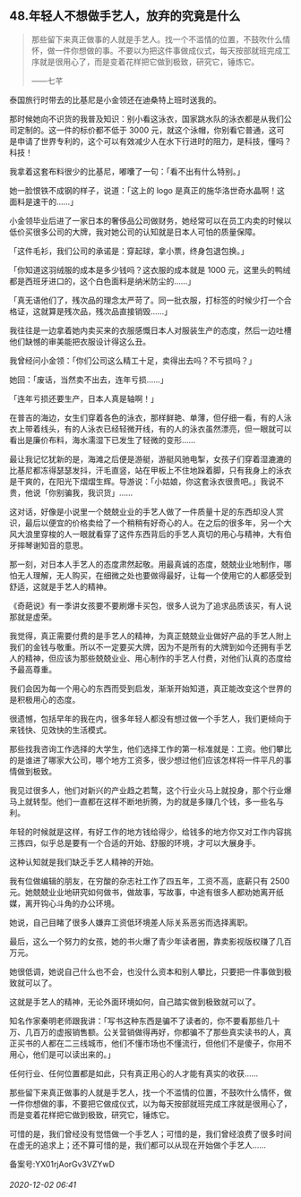 ## 48.年轻人不想做手艺人，放弃的究竟是什么

> 那些留下来真正做事的人就是手艺人。找一个不滥情的位置，不鼓吹什么情怀，做一件你想做的事。不要以为把这件事做成仪式，每天按部就班完成工序就是很用心了，而是变着花样把它做到极致，研究它，锤炼它。   
> 
> ——七芊 


泰国旅行时带去的比基尼是小金领还在迪桑特上班时送我的。 


那时候她向不识货的我普及知识：别小看这泳衣，国家跳水队的泳衣都是从我们公司定制的。这一件的标价都不低于 3000 元，就这个泳帽，你别看它普通，这可是申请了世界专利的，这个可以有效减少人在水下行进时的阻力，是科技，懂吗？科技！ 


我拿着这套布料很少的比基尼，嘟囔了一句：「看不出有什么特别。」 


她一脸恨铁不成钢的样子，说道：「这上的 logo 是真正的施华洛世奇水晶啊！这面料是速干的……」 


小金领毕业后进了一家日本的奢侈品公司做财务，她经常可以在员工内卖的时候以低价买很多公司的大牌，我对她公司的认知就是日本人可怕的质量保障。 


「这件毛衫，我们公司的承诺是：穿起球，拿小票，终身包退包换。」 


「你知道这羽绒服的成本是多少钱吗？这衣服的成本就是 1000 元，这里头的鸭绒都是西班牙进口的，这个白色面料是纳米防尘的……」 


「真无语他们了，残次品的理念太严苛了。同一批衣服，打标签的时候少打一个合格证，这就算是残次品，残次品直接销毁……」 


我往往是一边拿着她内卖买来的衣服感慨日本人对服装生产的态度，然后一边吐槽他们缺憾的审美能把衣服设计得这么丑。 


我曾经问小金领：「你们公司这么精工十足，卖得出去吗？不亏损吗？」 


她回：「废话，当然卖不出去，连年亏损……」 


「连年亏损还要生产，日本人真是轴啊！」 


在普吉的海边，女生们穿着各色的泳衣，那样鲜艳、单薄，但仔细一看，有的人泳衣上带着线头，有的人泳衣已经轻微开线，有的人的泳衣虽然漂亮，但一眼就可以看出是廉价布料，海水濡湿下已发生了轻微的变形…… 


最让我记忆犹新的是，海滩之后便是游艇，游艇风驰电掣，女孩子们穿着湿漉漉的比基尼都冻得瑟瑟发抖，汗毛直竖，站在甲板上不住地跺着脚，只有我身上的泳衣是干爽的，在阳光下熠熠生辉。导游说：「小姑娘，你这套泳衣很贵吧。」我说不贵，他说「你别骗我，我识货」…… 


这对话，好像是小说里一个兢兢业业的手艺人做了一件质量十足的东西却没人赏识，最后以便宜的价格卖给了一个稍稍有好奇心的人。在之后的很多年，另一个大风大浪里穿梭的人一眼就看穿了这件东西背后的手艺人真切的用心与精神，大有伯牙摔琴谢知音的意思。 


那一刻，对日本人手艺人的态度肃然起敬。用最真诚的态度，兢兢业业地制作，哪怕无人理解，无人购买，在细微之处也要做得最好，让每一个使用它的人都感受到舒适，这就是手艺人的精神。 


《奇葩说》有一季讲女孩要不要刷爆卡买包，很多人说为了追求品质该买，有人说那就是虚荣。 


我觉得，真正需要付费的是手艺人的精神，为真正兢兢业业做好产品的手艺人附上我们的金钱与敬重。所以不一定要买大牌，因为不是所有的大牌到如今还拥有手艺人的精神，但应该为那些兢兢业业、用心制作的手艺人付费，对他们认真的态度给予最高尊重。 


我们会因为每一个用心的东西而受到启发，渐渐开始知道，真正能改变这个世界的是积极用心的态度。 


很遗憾，包括早年的我在内，很多年轻人都没有想过做一个手艺人，我们更倾向于来钱快、见效快的生活模式。 


那些找我咨询工作选择的大学生，他们选择工作的第一标准就是：工资。他们攀比的是谁进了哪家大公司，哪个地方工资多，很少想过他们应该怎样将一件平凡的事情做到极致。 


我见过很多人，他们对新兴的产业趋之若鹜，这个行业火马上就投身，那个行业爆马上就转型。他们一直都在这样不断地折腾，为的就是多赚几个钱，多一些名与利。 


年轻的时候就是这样，有好工作的地方钱给得少，给钱多的地方你又对工作内容挑三拣四，似乎总是要有一个合适的开始、舒服的环境，才可以大展身手。 


这种认知就是我们缺乏手艺人精神的开始。 


我有位做编辑的朋友，在穷酸的杂志社工作了四五年，工资不高，底薪只有 2500 元。她兢兢业业地研究如何做书，做故事，写故事，中途有很多人都劝她离开纸媒，离开钩心斗角的办公环境。 


她说，自己目睹了很多人嫌弃工资低环境差人际关系恶劣而选择离职。 


最后，这么一个努力的女孩，她的书火爆了青少年读者圈，靠卖影视版权赚了几百万元。 


她很低调，她说自己什么也不会，也没什么资本和别人攀比，只要把一件事做到极致就可以了。 


这就是手艺人的精神，无论外面环境如何，自己踏实做到极致就可以了。 


知名作家秦明老师跟我讲：「写书这种东西是骗不了读者的，你不要看那些几十万、几百万的虚报销售额。公关营销做得再好，你都骗不了那些真实读书的人，真正买书的人都在二三线城市，他们不懂市场也不懂流行，但他们不是傻子，你用不用心，他们是可以读出来的。」 


任何行业、任何位置都是如此，只有真正用心的人才能有真实的收获…… 


那些留下来真正做事的人就是手艺人，找一个不滥情的位置，不鼓吹什么情怀，做一件你想做的事，不要把它做成仪式，以为每天按部就班完成工序就是很用心了，而是变着花样把它做到极致，研究它，锤炼它。 


可惜的是，我们曾经没有觉悟做一个手艺人；可惜的是，我们曾经浪费了很多时间在虚无的追求上；还不算可惜的是，我们都可以从现在开始做个手艺人…… 


备案号:YX01rjAorGv3VZYwD


###### 2020-12-02 06:41
